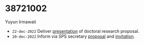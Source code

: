 # 38721002
Yuyun Irmawati

+ `22-dec-2022` Deliver [presentation](https://www.instagram.com/p/Cmv3O6lpjDB) of doctoral research proposal.
+ `20-dec-2022` Inform via SPS secretary [proposal](https://osf.io/9jvxp) and [invitation](https://osf.io/fy6pm).

